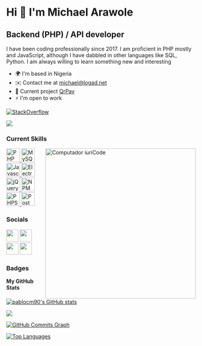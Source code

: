 Hi 👋 I'm Michael Arawole
===================================

Backend (PHP) / API developer
------------------------

I have been coding professionally since 2017. I am proficient in PHP mostly and JavaScript, although I have dabbled in other languages like SQL, Python. I am always willing to learn something new and interesting

* 🌍  I'm based in Nigeria
* ✉️  Contact me at [michael@logad.net](mailto:michael@logad.net)
* 🚀  Current project [QrPay](https://github.com/michael-arawole/qrpay)
* ⚡  I'm open to work

[![StackOverflow](https://stackoverflow-badge.herokuapp.com/api/StackOverflowBadge/12902649)](https://stackoverflow.com/users/12902649/michael)

<a href="https://www.twitter.com/michaelarawole" target="_blank" rel="noreferrer"><img
src="https://img.shields.io/twitter/follow/michaelarawole?logo=twitter&style=for-the-badge&color=22c55e&labelColor=1c1917"
/></a>

### Current Skills

<img src="https://raw.githubusercontent.com/MicaelliMedeiros/micaellimedeiros/master/image/computer-illustration.png" min-width="400px" max-width="400px" width="400px" align="right" alt="Computador iuriCode">

<p align="left">
	<a href="https://www.php.net" target="_blank" rel="noreferrer">
		<img src="https://cdn.jsdelivr.net/gh/devicons/devicon/icons/php/php-original.svg" width="36" height="36" alt="PHP" />
	</a>
	<a href="https://www.mysql.com/" target="_blank" rel="noreferrer">
		<img src="https://cdn.jsdelivr.net/gh/devicons/devicon/icons/mysql/mysql-original.svg" width="36" height="36" alt="MySQL" />
	</a>
	<a href="https://developer.mozilla.org/en-US/docs/Web/JavaScript" target="_blank" rel="noreferrer">
		<img src="https://cdn.jsdelivr.net/gh/devicons/devicon/icons/javascript/javascript-original.svg" width="36" height="36" alt="Javascript" />
	</a>
	<a href="https://www.electronjs.org" target="_blank" rel="noreferrer">
		<img src="https://cdn.jsdelivr.net/gh/devicons/devicon/icons/electron/electron-original.svg" width="36" height="36" alt="Electron JS" />
	</a>
	<a href="https://jquery.com" target="_blank" rel="noreferrer">
		<img src="https://cdn.jsdelivr.net/gh/devicons/devicon/icons/jquery/jquery-original-wordmark.svg" width="36" height="36" alt="jQuery" />
	</a>
	<a href="https://www.npmjs.com" target="_blank" rel="noreferrer">
		<img src="https://cdn.jsdelivr.net/gh/devicons/devicon/icons/npm/npm-original-wordmark.svg" width="36" height="36" alt="NPM" />
	</a>
	<a href="https://www.jetbrains.com/phpstorm/" target="_blank" rel="noreferrer">
		<img src="https://cdn.jsdelivr.net/gh/devicons/devicon/icons/phpstorm/phpstorm-original-wordmark.svg" width="36" height="36" alt="PHPStorm" />
	</a>
	<a href="https://www.postman.com" target="_blank" rel="noreferrer">
		<img src="https://user-images.githubusercontent.com/7853266/44114706-9c72dd08-9fd1-11e8-8d9d-6d9d651c75ad.png" width="36" height="36" alt="Postman" />
	</a>
</p>


### Socials

<p align="left">
	<a href="https://www.github.com/michael-arawole" target="_blank" rel="noreferrer"><img src="https://raw.githubusercontent.com/danielcranney/readme-generator/main/public/icons/socials/github.svg" width="32" height="32" /></a>
	<a href="http://www.instagram.com/michaelthedev" target="_blank" rel="noreferrer"><img src="https://raw.githubusercontent.com/danielcranney/readme-generator/main/public/icons/socials/instagram.svg" width="32" height="32" /></a>
	<a href="https://www.linkedin.com/in/michaelarawole" target="_blank" rel="noreferrer"><img src="https://raw.githubusercontent.com/danielcranney/readme-generator/main/public/icons/socials/linkedin.svg" width="32" height="32" /></a>
	<a href="https://www.twitter.com/michaelarawole" target="_blank" rel="noreferrer"><img src="https://raw.githubusercontent.com/danielcranney/readme-generator/main/public/icons/socials/twitter.svg" width="32" height="32" /></a>
</p>

### Badges

<b>My GitHub Stats</b>

<a href="http://www.github.com/michael-arawole"><img src="https://github-readme-stats.vercel.app/api?username=michael-arawole&show_icons=true&hide=&count_private=true&title_color=14b8a6&text_color=ffffff&icon_color=22c55e&bg_color=1c1917&hide_border=true&show_icons=true" alt="pablocm90's GitHub stats" /></a>

<a href="http://www.github.com/michael-arawole"><img src="https://github-readme-streak-stats.herokuapp.com/?user=michael-arawole&stroke=ffffff&background=1c1917&ring=14b8a6&fire=14b8a6&currStreakNum=ffffff&currStreakLabel=14b8a6&sideNums=ffffff&sideLabels=ffffff&dates=ffffff&hide_border=true" /></a>

<a href="http://www.github.com/michael-arawole"><img src="https://activity-graph.herokuapp.com/graph?username=michael-arawole&bg_color=1c1917&color=ffffff&line=22c55e&point=ffffff&area_color=1c1917&area=true&hide_border=true&custom_title=GitHub%20Commits%20Graph" alt="GitHub Commits Graph" /></a>

<a href="https://github.com/michael-arawole" align="left"><img src="https://github-readme-stats.vercel.app/api/top-langs/?username=michael-arawole&langs_count=10&title_color=3382ed&text_color=ffffff&icon_color=3382ed&bg_color=1c1917&count_private=true&hide_border=true&locale=en&custom_title=Top%20%Languages" alt="Top Languages" /></a>
